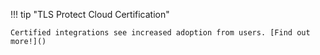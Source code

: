 !!! tip "TLS Protect Cloud Certification"

    Certified integrations see increased adoption from users. [Find out more!]()